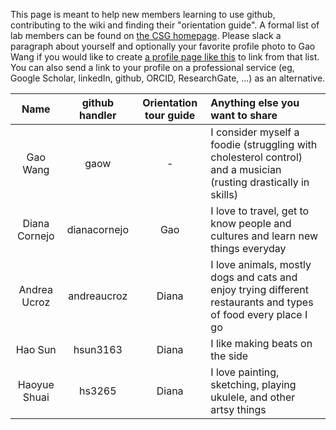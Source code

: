 This page is meant to help new members learning to use github, contributing to the wiki and finding their "orientation guide". A formal list of lab members can be found on [the CSG homepage](http://statgen.us/).
Please slack a paragraph about yourself and optionally your favorite profile photo to Gao Wang if you would like to create [a profile page like this](http://statgen.us/Suzanne_M_Leal_PhD) to link from that list.
You can also send a link to your profile on a professional service (eg, Google Scholar, linkedIn, github, ORCID, ResearchGate, ...) as an alternative.

| Name  | github handler  | Orientation tour guide | Anything else you want to share  |
|:---:|:---:|:---:|:---|
| Gao Wang  | gaow | - | I consider myself a foodie (struggling with cholesterol control) and a musician (rusting drastically in skills)|
| Diana Cornejo | dianacornejo | Gao | I love to travel, get to know people and cultures and learn new things everyday|
| Andrea Ucroz  | andreaucroz  | Diana | I love animals, mostly dogs and cats and enjoy trying different restaurants and types of food every place I go |
| Hao Sun | hsun3163 | Diana | I like making beats on the side |
| Haoyue Shuai | hs3265 | Diana | I love painting, sketching, playing ukulele, and other artsy things |
